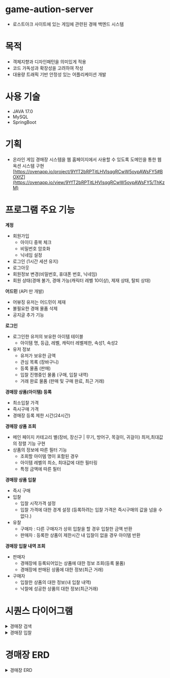 # game-aution-server
- 로스트아크 사이트에 있는 게임에 관련된 경매 백엔드 시스템 

# 목적
- 객체지향과 디자인패턴을 의미있게 적용
- 코드 가독성과 확장성을 고려하여 작성
- 대용량 트래픽 기반 안정성 있는 어플리케이션 개발

# 사용 기술
- JAVA 17.0
- MySQL
- SpringBoot

# 기획
- 온라인 게임 경매장 시스템을 웹 홈페이지에서 사용할 수 있도록 도메인을 통한 웹 옥션 시스템 구현
  [https://ovenapp.io/project/9YfT2bRPTitLHVIsqgRCwW5oypAWsFY5#BOXfZ](https://ovenapp.io/view/9YfT2bRPTitLHVIsqgRCwW5oypAWsFY5/ThKzM)

# 프로그램 주요 기능

__계정__
- 회원가입
  - 아이디 중복 체크
  - 비밀번호 암호화
  - 닉네임 설정
- 로그인 (1시간 세션 유지)
- 로그아웃
- 회원정보 변경(비밀번호, 휴대폰 번호, 닉네임)
- 회원 상태(경매 불가, 경매 가능(캐릭터 레벨 10이상), 제재 상태, 탈퇴 상태)

__어드민__ (API 만 개발)
- 어뷰징 유저는 어드민이 제재
- 불필요한 경매 물품 삭제
- 공지글 추가 기능

__로그인__
- 로그인한 유저의 보유한 아이템 테이블
  - 아이템 명, 등급, 레벨, 캐릭터 레벨제한, 속성1, 속성2
- 유저 정보
  - 유저가 보유한 금액
  - 관심 목록 (장바구니)
  - 등록 물품 (판매)
  - 입찰 진행중인 물품 (구매, 입찰 내역)
  - 거래 완료 물품 (판매 및 구매 완료, 최근 거래)

__경매장 상품(아이템) 등록__
- 최소입찰 가격
- 즉시구매 가격
- 경매장 등록 제한 시간(24시간)

__경매장 상품 조회__
- 메인 페이지 카테고리 별(장비, 장신구 | 무기, 방어구, 목걸이, 귀걸이) 최저,최대값의 정렬 기능 구현
- 상품의 정보에 따른 필터 기능
  - 조회할 아이템 명이 포함된 경우
  - 아이템 레벨의 최소, 최대값에 대한 필터링
  - 특정 금액에 따른 필터
 
__경매장 상품 입찰__
- 즉시 구매
- 입찰
  - 입찰 시작가격 설정
  - 입찰 가격에 대한 경계 설정 (등록하려는 입찰 가격은 즉시구매의 값을 넘을 수 없다.)
- 유찰
  - 구매자 : 다른 구매자가 상위 입찰을 할 경우 입찰한 금액 반환
  - 판매자 : 등록한 상품이 제한시간 내 입찰이 없을 경우 아이템 반환

__경매장 입찰 내역 조회__
- 판매자
  - 경매장에 등록되어있는 상품에 대한 정보 조회(등록 물품)
  - 경매장에 판매된 상품에 대한 정보(최근 거래)
- 구매자
  - 입찰한 상품의 대한 정보(내 입찰 내역)
  - 낙찰에 성공한 상품의 대한 정보(최근거래)



# 시퀀스 다이어그램

<details>
<summary>경매장 검색</summary>
  
![경매장 검색-3](https://github.com/ccommit/game-aution-server/assets/43266403/dc3584ac-98b9-4be5-9547-0ee2b06bb047)

</details>

<details>
<summary>경매장 입찰</summary>
  
![경매장 입찰-3](https://github.com/ccommit/game-aution-server/assets/43266403/b5f77f7b-8613-40f4-8b17-87a35520208d)

</details>


# 경매장 ERD

<details>
<summary>경매장 ERD</summary>

![image](https://github.com/ccommit/game-aution-server/assets/43266403/24e35f2d-d92f-4abe-b79b-1221c78172e6)


</details>
